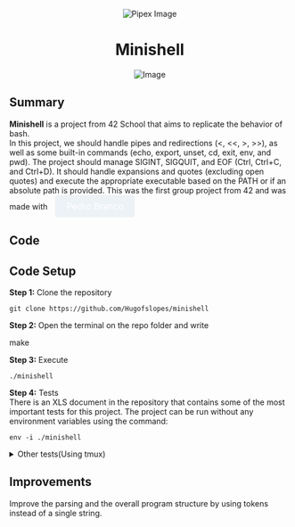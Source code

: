 <p align="center">
    <img src="https://www.42porto.com/wp-content/uploads/2024/08/42-Porto-Horizontal.png" alt="Pipex Image" />
</p>
<h1 align="center">Minishell</h1>
<p align="center">
    <img src="https://github.com/user-attachments/assets/51a8952d-56ae-4ca3-8d3c-c2691db63696" alt="Image" />
</p>

## Summary
<b>Minishell</b> is a project from 42 School that aims to replicate the behavior of bash.<br>
In this project, we should handle pipes and redirections (<, <<, >, >>), as well as some built-in commands (echo, export, unset, cd, exit, env, and pwd). The project should manage SIGINT, SIGQUIT, and EOF (Ctrl, Ctrl+C, and Ctrl+D). It should handle expansions and quotes (excluding open quotes) and execute the appropriate executable based on the PATH or if an absolute path is provided. This was the first group project from 42 and was made with 
<a href="https://github.com/LN-Dark" style="display: inline-block; padding: 10px 20px; font-size: 16px; color: white; background-color:rgb(237, 242, 247); text-align: center; text-decoration: none; border-radius: 5px; margin-left: 10px;">Pedro Branco</a>

## Code
## Code Setup   
<b>Step 1:</b> Clone the repository

    git clone https://github.com/Hugofslopes/minishell 

<p>
    <b>Step 2:</b> Open the terminal on the repo folder and write
</p>
    make

<p>
    <b>Step 3:</b> Execute
</p>

    ./minishell

<p>
    <b>Step 4:</b> Tests<br>
    There is an XLS document in the repository that contains some of the most important tests for this project. The project can be run without any environment variables using the command:
</p>

    env -i ./minishell

<details>
    <summary>Other tests(Using tmux)</summary>
    <br>
    <p>The best way I found to test if the behavior is exactly the same as Bash was by using a terminal multiplexer (tmux).</p>
    <ol>
        <li>Open the terminal and type tmux (if you have it installed; otherwise, run apt-get update ; apt-get install tmux).</li>
        <li>Navigate to the root of your project.</li>
        <li>Write bash (to enter bash).</li>
        <li>Press <b>ctrl + b</b> and then <b>%</b> (shift + 5, in my case)</li>
        <li>Execute the minishell (<b>./minishell</b>)</li>
        <li>Press <b>ctrl + b</b> and then : (it will open prompt at the end of your screen)</li>
        <li>Write: <b>setw synchronize-panes on</b></li>
        <li>From now on, everything you write in one pane will be written in the other as well.</li>
    </ol>
</details>

## Improvements
<p>
    Improve the parsing and the overall program structure by using tokens instead of a single string.
</p>
